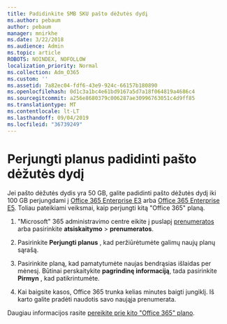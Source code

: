 ```yaml
---
title: Padidinkite SMB SKU pašto dėžutės dydį
ms.author: pebaum
author: pebaum
manager: mnirkhe
ms.date: 3/22/2018
ms.audience: Admin
ms.topic: article
ROBOTS: NOINDEX, NOFOLLOW
localization_priority: Normal
ms.collection: Adm_O365
ms.custom: ''
ms.assetid: 7a82ec04-fdf6-43e9-924c-66157b180890
ms.openlocfilehash: 0d1c3a1bc4e61bd9167a5d7a18f064819a4686c4
ms.sourcegitcommit: a256e8680379c006287ae30996763051c4d9ff85
ms.translationtype: MT
ms.contentlocale: lt-LT
ms.lasthandoff: 09/04/2019
ms.locfileid: "36739249"
---
```

# <a name="switch-plans-to-increase-mailbox-size"></a>Perjungti planus padidinti pašto dėžutės dydį

Jei pašto dėžutės dydis yra 50 GB, galite padidinti pašto dėžutės dydį iki 100 GB perjungdami į [Office 365 Enterprise E3](https://products.office.com/business/office-365-enterprise-e3-business-software) arba [Office 365 Enterprise E5](https://products.office.com/business/office-365-enterprise-e5-business-software). Toliau pateikiami veiksmai, kaip perjungti kitą "Office 365" planą.
  
1. "Microsoft" 365 administravimo centre eikite į puslapį [prenumeratos](https://go.microsoft.com/fwlink/p/?linkid=842054) arba pasirinkite **atsiskaitymo** \> **prenumeratos**.
    
2. Pasirinkite **Perjungti planus** , kad peržiūrėtumėte galimų naujų planų sąrašą. 
    
3. Pasirinkite planą, kad pamatytumėte naujas bendrąsias išlaidas per mėnesį. Būtinai perskaitykite **pagrindinę informaciją**, tada pasirinkite **Pirmyn** , kad patikrintumėte. 
    
4. Kai baigsite kasos, Office 365 trunka kelias minutes baigti jungiklį. Iš karto galite pradėti naudotis savo naująja prenumerata.
    
Daugiau informacijos rasite [pereikite prie kito "Office 365" plano](https://docs.microsoft.com/office365/admin/subscriptions-and-billing/switch-to-a-different-plan).
  

